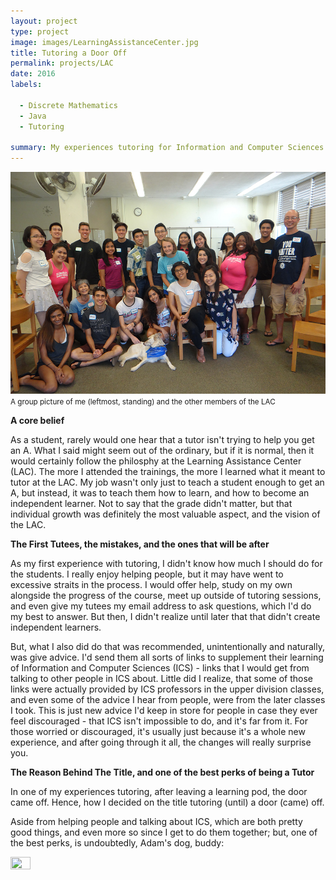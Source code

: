 ```yaml
---
layout: project
type: project
image: images/LearningAssistanceCenter.jpg
title: Tutoring a Door Off
permalink: projects/LAC
date: 2016
labels:
  
  - Discrete Mathematics
  - Java
  - Tutoring
  
summary: My experiences tutoring for Information and Computer Sciences (ICS) 111 Introduction to Computer Science and ICS 141 Discrete Mathematics for Computer Science.
---
```


<img class="ui centered middle image" src="../images/LearningAssistanceCenter.jpg">
<small> A group picture of me (leftmost, standing) and the other members of the LAC </small>


<b>A core belief</b>

As a student, rarely would one hear that a tutor isn't trying to help you get an A. What I said might seem out of the ordinary, but if it is normal, then it would certainly follow the philosphy at the Learning Assistance Center (LAC). The more I attended the trainings, the more I learned what it meant to tutor at the LAC. My job wasn't only just to teach a student enough to get an A, but instead, it was to teach them how to learn, and how to become an independent learner. Not to say that the grade didn't matter, but that individual growth was definitely the most valuable aspect, and the vision of the LAC.


<b>The First Tutees, the mistakes, and the ones that will be after</b>

As my first experience with tutoring, I didn't know how much I should do for the students. I really enjoy helping people, but it may have went to excessive straits in the process. I would offer help, study on my own alongside the progress of the course, meet up outside of tutoring sessions, and even give my tutees my email address to ask questions, which I'd do my best to answer. But then, I didn't realize until later that that didn't create independent learners. 

But, what I also did do that was recommended, unintentionally and naturally, was give advice. I'd send them all sorts of links to supplement their learning of Information and Computer Sciences (ICS) - links that I would get from talking to other people in ICS about. Little did I realize, that some of those links were actually provided by ICS professors in the upper division classes, and even some of the advice I hear from people, were from the later classes I took. This is just new advice I'd keep in store for people in case they ever feel discouraged - that ICS isn't impossible to do, and it's far from it. For those worried or discouraged, it's usually just because it's a whole new experience, and after going through it all, the changes will really surprise you. 


<b>The Reason Behind The Title, and one of the best perks of being a Tutor</b>

In one of my experiences tutoring, after leaving a learning pod, the door came off. Hence, how I decided on the title tutoring (until) a door (came) off. 

Aside from helping people and talking about ICS, which are both pretty good things, and even more so since I get to do them together; but, one of the best perks, is undoubtedly, Adam's dog, buddy:

<img src="../images/buddy.png" width = "25%" height = "25%">


